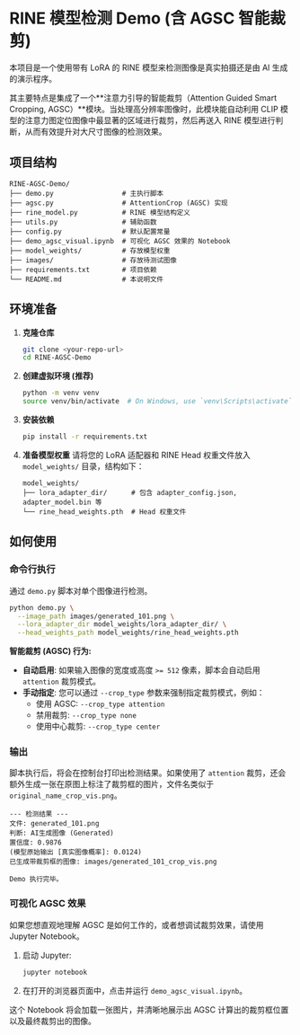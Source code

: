 # RINE 模型检测 Demo (含 AGSC 智能裁剪)

本项目是一个使用带有 LoRA 的 RINE 模型来检测图像是真实拍摄还是由 AI 生成的演示程序。

其主要特点是集成了一个**注意力引导的智能裁剪（Attention Guided Smart Cropping, AGSC）**模块。当处理高分辨率图像时，此模块能自动利用 CLIP 模型的注意力图定位图像中最显著的区域进行裁剪，然后再送入 RINE 模型进行判断，从而有效提升对大尺寸图像的检测效果。

## 项目结构

```
RINE-AGSC-Demo/
├── demo.py                 # 主执行脚本
├── agsc.py                 # AttentionCrop (AGSC) 实现
├── rine_model.py           # RINE 模型结构定义
├── utils.py                # 辅助函数
├── config.py               # 默认配置常量
├── demo_agsc_visual.ipynb  # 可视化 AGSC 效果的 Notebook
├── model_weights/          # 存放模型权重
├── images/                 # 存放待测试图像
├── requirements.txt        # 项目依赖
└── README.md               # 本说明文件
```

## 环境准备

1.  **克隆仓库**
    ```bash
    git clone <your-repo-url>
    cd RINE-AGSC-Demo
    ```

2.  **创建虚拟环境 (推荐)**
    ```bash
    python -m venv venv
    source venv/bin/activate  # On Windows, use `venv\Scripts\activate`
    ```

3.  **安装依赖**
    ```bash
    pip install -r requirements.txt
    ```

4.  **准备模型权重**
    请将您的 LoRA 适配器和 RINE Head 权重文件放入 `model_weights/` 目录，结构如下：
    ```
    model_weights/
    ├── lora_adapter_dir/      # 包含 adapter_config.json, adapter_model.bin 等
    └── rine_head_weights.pth  # Head 权重文件
    ```

## 如何使用

### 命令行执行

通过 `demo.py` 脚本对单个图像进行检测。

```bash
python demo.py \
  --image_path images/generated_101.png \
  --lora_adapter_dir model_weights/lora_adapter_dir/ \
  --head_weights_path model_weights/rine_head_weights.pth
```

**智能裁剪 (AGSC) 行为:**
-   **自动启用**: 如果输入图像的宽度或高度 `>= 512` 像素，脚本会自动启用 `attention` 裁剪模式。
-   **手动指定**: 您可以通过 `--crop_type` 参数来强制指定裁剪模式，例如：
    -   使用 AGSC: `--crop_type attention`
    -   禁用裁剪: `--crop_type none`
    -   使用中心裁剪: `--crop_type center`

### 输出

脚本执行后，将会在控制台打印出检测结果。如果使用了 `attention` 裁剪，还会额外生成一张在原图上标注了裁剪框的图片，文件名类似于 `original_name_crop_vis.png`。

```
--- 检测结果 ---
文件: generated_101.png
判断: AI生成图像 (Generated)
置信度: 0.9876
(模型原始输出 [真实图像概率]: 0.0124)
已生成带裁剪框的图像: images/generated_101_crop_vis.png

Demo 执行完毕。
```

### 可视化 AGSC 效果

如果您想直观地理解 AGSC 是如何工作的，或者想调试裁剪效果，请使用 Jupyter Notebook。

1.  启动 Jupyter:
    ```bash
    jupyter notebook
    ```
2.  在打开的浏览器页面中，点击并运行 `demo_agsc_visual.ipynb`。

这个 Notebook 将会加载一张图片，并清晰地展示出 AGSC 计算出的裁剪框位置以及最终裁剪出的图像。